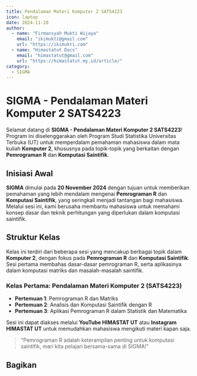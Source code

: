 ```yaml
--- 
title: Pendalaman Materi Komputer 2 SATS4223
icon: laptop
date: 2024-11-20
author:
  - name: "Firmansyah Mukti Wijaya"
    email: "ikimukti@gmail.com"
    url: "https://ikimukti.com"
  - name: "Himastatut Docs"
    email: "himastatut@gmail.com"
    url: "https://himastatut.my.id/article/"
category:
  - SIGMA
--- 
```


# SIGMA - Pendalaman Materi Komputer 2 SATS4223

Selamat datang di **SIGMA - Pendalaman Materi Komputer 2 SATS4223**! Program ini diselenggarakan oleh Program Studi Statistika Universitas Terbuka (UT) untuk memperdalam pemahaman mahasiswa dalam mata kuliah **Komputer 2**, khususnya pada topik-topik yang berkaitan dengan **Pemrograman R** dan **Komputasi Saintifik**.

## Inisiasi Awal
**SIGMA** dimulai pada **20 November 2024** dengan tujuan untuk memberikan pemahaman yang lebih mendalam mengenai **Pemrograman R** dan **Komputasi Saintifik**, yang seringkali menjadi tantangan bagi mahasiswa. Melalui sesi ini, kami berusaha membantu mahasiswa untuk memahami konsep dasar dan teknik perhitungan yang diperlukan dalam komputasi saintifik.

## Struktur Kelas
Kelas ini terdiri dari beberapa sesi yang mencakup berbagai topik dalam **Komputer 2**, dengan fokus pada **Pemrograman R** dan **Komputasi Saintifik**. Sesi pertama membahas dasar-dasar pemrograman R, serta aplikasinya dalam komputasi matriks dan masalah-masalah saintifik.

### Kelas Pertama: **Pendalaman Materi Komputer 2 (SATS4223)**

- **Pertemuan 1**: Pemrograman R dan Matriks
- **Pertemuan 2**: Analisis dan Komputasi Saintifik dengan R
- **Pertemuan 3**: Aplikasi Pemrograman R dalam Statistik dan Matematika

Sesi ini dapat diakses melalui **YouTube HIMASTAT UT** atau **Instagram HIMASTAT UT** untuk memudahkan mahasiswa mengikuti materi kapan saja.

> "Pemrograman R adalah keterampilan penting untuk komputasi saintifik, mari kita pelajari bersama-sama di SIGMA!"


## Bagikan
<Share colorful />
<GitContributors />
<GitChangelog />